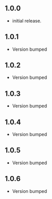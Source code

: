 ## 1.0.0

* initial release.

## 1.0.1

* Version bumped

## 1.0.2

* Version bumped

## 1.0.3

* Version bumped

## 1.0.4

* Version bumped

## 1.0.5

* Version bumped

## 1.0.6

*  Version bumped